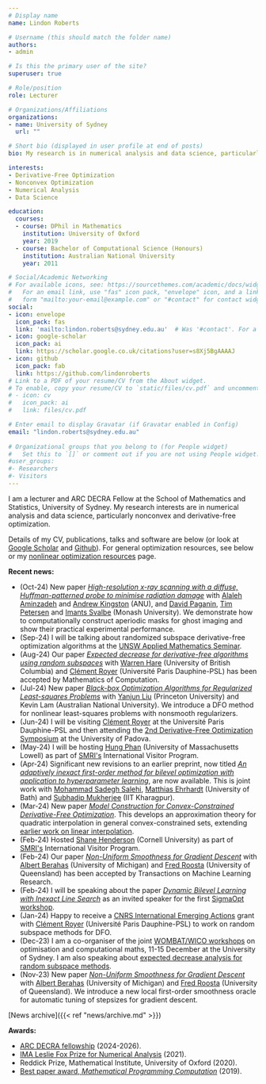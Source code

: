```yaml
---
# Display name
name: Lindon Roberts

# Username (this should match the folder name)
authors:
- admin

# Is this the primary user of the site?
superuser: true

# Role/position
role: Lecturer

# Organizations/Affiliations
organizations:
- name: University of Sydney
  url: ""

# Short bio (displayed in user profile at end of posts)
bio: My research is in numerical analysis and data science, particularly nonconvex and derivative-free optimization.

interests:
- Derivative-Free Optimization
- Nonconvex Optimization
- Numerical Analysis
- Data Science

education:
  courses:
  - course: DPhil in Mathematics
    institution: University of Oxford
    year: 2019
  - course: Bachelor of Computational Science (Honours)
    institution: Australian National University
    year: 2011

# Social/Academic Networking
# For available icons, see: https://sourcethemes.com/academic/docs/widgets/#icons
#   For an email link, use "fas" icon pack, "envelope" icon, and a link in the
#   form "mailto:your-email@example.com" or "#contact" for contact widget.
social:
- icon: envelope
  icon_pack: fas
  link: 'mailto:lindon.roberts@sydney.edu.au'  # Was '#contact'. For a direct email link, use "mailto:test@example.org".
- icon: google-scholar
  icon_pack: ai
  link: https://scholar.google.co.uk/citations?user=s8Xj5BgAAAAJ
- icon: github
  icon_pack: fab
  link: https://github.com/lindonroberts
# Link to a PDF of your resume/CV from the About widget.
# To enable, copy your resume/CV to `static/files/cv.pdf` and uncomment the lines below.  
# - icon: cv
#   icon_pack: ai
#   link: files/cv.pdf

# Enter email to display Gravatar (if Gravatar enabled in Config)
email: "lindon.roberts@sydney.edu.au"
  
# Organizational groups that you belong to (for People widget)
#   Set this to `[]` or comment out if you are not using People widget.  
#user_groups:
#- Researchers
#- Visitors
---
```


I am a lecturer and ARC DECRA Fellow at the School of Mathematics and Statistics, University of Sydney. My research interests are in numerical analysis and data science, particularly nonconvex and derivative-free optimization. 

Details of my CV, publications, talks and software are below (or look at [Google Scholar](https://scholar.google.co.uk/citations?user=s8Xj5BgAAAAJ) and [Github](https://github.com/lindonroberts)). For general optimization resources, see below or my [nonlinear optimization resources](opt/) page.

**Recent news:**

- (Oct-24) New paper [*High-resolution x-ray scanning with a diffuse, Huffman-patterned probe to minimise radiation damage*](https://arxiv.org/abs/2410.18348) with [Alaleh Aminzadeh](https://physics.anu.edu.au/contact/people/profile.php?ID=2927) and [Andrew Kingston](https://physics.anu.edu.au/contact/people/profile.php?ID=67) (ANU), and
[David Paganin](https://www.monash.edu/science/schools/physics/research/research-areas?a=64532), [Tim Petersen](https://research.monash.edu/en/persons/timothy-petersen) and [Imants Svalbe](https://monash.academia.edu/ImantsSvalbe)  (Monash University). We demonstrate how to computationally construct aperiodic masks for ghost imaging and show their practical experimental performance.
- (Sep-24) I will be talking about randomized subspace derivative-free optimization algorithms at the [UNSW Applied Mathematics Seminar](https://www.unsw.edu.au/science/our-schools/maths/engage-with-us/seminars/2024/Randomised-Subspace-Methods-for-Scalable-Derivative-Free-Optimisation). 
- (Aug-24) Our paper [*Expected decrease for derivative-free algorithms using random subspaces*](https://doi.org/10.1090/mcom/4011) with [Warren Hare](https://cmps.ok.ubc.ca/about/contact/warren-hare/) (University of British Columbia) and [Clément Royer](https://www.lamsade.dauphine.fr/~croyer/) (Université Paris Dauphine-PSL) has been accepted by Mathematics of Computation.
- (Jul-24) New paper [*Black-box Optimization Algorithms for Regularized Least-squares Problems*](https://arxiv.org/abs/2407.14915) with [Yanjun Liu](https://yanjunliu-regina.github.io/) (Princeton University) and Kevin Lam (Australian National University). We introduce a DFO method for nonlinear least-squares problems with nonsmooth regularizers.
- (Jun-24) I will be visiting [Clément Royer](https://www.lamsade.dauphine.fr/~croyer/) at the Université Paris Dauphine-PSL and then attending the [2nd Derivative-Free Optimization Symposium](https://sites.google.com/diag.uniroma1.it/dfos24/home) at the University of Padova.
- (May-24) I will be hosting [Hung Phan](https://faculty.uml.edu/hung_phan/) (University of Massachusetts Lowell) as part of [SMRI's](https://mathematical-research-institute.sydney.edu.au/) International Visitor Program.
- (Apr-24) Significant new revisions to an earlier preprint, now titled [*An adaptively inexact first-order method for bilevel optimization with application to hyperparameter learning*](https://arxiv.org/abs/2308.10098), are now available. This is joint work with [Mohammad Sadegh Salehi](https://mohammadsadeghsalehi.github.io/), [Matthias Ehrhardt](https://mehrhardt.github.io/) (University of Bath) and [Subhadip Mukherjee](https://sites.google.com/view/subhadip-mukherjee/home) (IIT Kharagpur).
- (Mar-24) New paper [*Model Construction for Convex-Constrained Derivative-Free Optimization*](https://arxiv.org/abs/2403.14960). This develops an approximation theory for quadratic interpolation in general convex-constrained sets, extending [earlier work on linear interpolation](https://doi.org/10.1137/21M1460971). 
- (Feb-24) Hosted [Shane Henderson](https://people.orie.cornell.edu/shane/) (Cornell University) as part of [SMRI's](https://mathematical-research-institute.sydney.edu.au/) International Visitor Program.
- (Feb-24) Our paper [*Non-Uniform Smoothness for Gradient Descent*](https://openreview.net/pdf?id=17ESEjETbP) with [Albert Berahas](https://aberahas.engin.umich.edu/) (University of Michigan) and [Fred Roosta](https://people.smp.uq.edu.au/FredRoosta/) (University of Queensland) has been accepted by Transactions on Machine Learning Research.
- (Feb-24) I will be speaking about the paper [*Dynamic Bilevel Learning with Inexact Line Search*](https://arxiv.org/abs/2308.10098) as an invited speaker for the first [SigmaOpt workshop](https://www.mathematics.org.au/sys/pages/plain.php?page_id=25&conf_id=61).
- (Jan-24) Happy to receive a [CNRS International Emerging Actions](https://international.cnrs.fr/en/actualite/appel-iea-2023/) grant with [Clément Royer](https://www.lamsade.dauphine.fr/~croyer/) (Université Paris Dauphine-PSL) to work on random subspace methods for DFO.
- (Dec-23) I am a co-organiser of the joint [WOMBAT/WICO workshops](https://wombat.mocao.org/) on optimisation and computational maths, 11-15 December at the University of Sydney. I am also speaking about [expected decrease analysis for random subspace methods](https://arxiv.org/abs/2308.04734).
- (Nov-23) New paper [*Non-Uniform Smoothness for Gradient Descent*](https://arxiv.org/abs/2311.08615) with [Albert Berahas](https://aberahas.engin.umich.edu/) (University of Michigan) and [Fred Roosta](https://people.smp.uq.edu.au/FredRoosta/) (University of Queensland). We introduce a new local first-order smoothness oracle for automatic tuning of stepsizes for gradient descent.

[News archive]({{< ref "news/archive.md" >}})

**Awards:**

- [ARC DECRA fellowship](https://www.arc.gov.au/funding-research/funding-schemes/discovery-program/discovery-early-career-researcher-award-decra) (2024-2026).
- [IMA Leslie Fox Prize for Numerical Analysis](https://ima.org.uk/awards-medals/ima-leslie-fox-prize-numerical-analysis/) (2021).
- Reddick Prize, Mathematical Institute, University of Oxford (2020).
- [Best paper award, *Mathematical Programming Computation*](https://www.springer.com/journal/12532/updates/17226372) (2019).